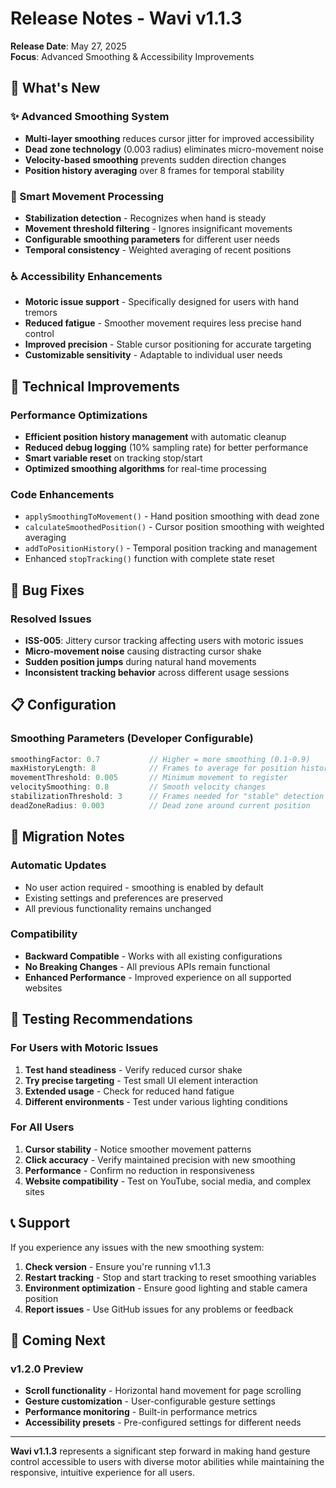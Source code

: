 # Release Notes - Wavi v1.1.3

**Release Date**: May 27, 2025  
**Focus**: Advanced Smoothing & Accessibility Improvements

## 🎯 What's New

### ✨ Advanced Smoothing System
- **Multi-layer smoothing** reduces cursor jitter for improved accessibility
- **Dead zone technology** (0.003 radius) eliminates micro-movement noise
- **Velocity-based smoothing** prevents sudden direction changes
- **Position history averaging** over 8 frames for temporal stability

### 🧠 Smart Movement Processing
- **Stabilization detection** - Recognizes when hand is steady
- **Movement threshold filtering** - Ignores insignificant movements
- **Configurable smoothing parameters** for different user needs
- **Temporal consistency** - Weighted averaging of recent positions

### ♿ Accessibility Enhancements
- **Motoric issue support** - Specifically designed for users with hand tremors
- **Reduced fatigue** - Smoother movement requires less precise hand control
- **Improved precision** - Stable cursor positioning for accurate targeting
- **Customizable sensitivity** - Adaptable to individual user needs

## 🔧 Technical Improvements

### Performance Optimizations
- **Efficient position history management** with automatic cleanup
- **Reduced debug logging** (10% sampling rate) for better performance
- **Smart variable reset** on tracking stop/start
- **Optimized smoothing algorithms** for real-time processing

### Code Enhancements
- `applySmoothingToMovement()` - Hand position smoothing with dead zone
- `calculateSmoothedPosition()` - Cursor position smoothing with weighted averaging
- `addToPositionHistory()` - Temporal position tracking and management
- Enhanced `stopTracking()` function with complete state reset

## 🐛 Bug Fixes

### Resolved Issues
- **ISS-005**: Jittery cursor tracking affecting users with motoric issues
- **Micro-movement noise** causing distracting cursor shake
- **Sudden position jumps** during natural hand movements
- **Inconsistent tracking behavior** across different usage sessions

## 📋 Configuration

### Smoothing Parameters (Developer Configurable)
```javascript
smoothingFactor: 0.7           // Higher = more smoothing (0.1-0.9)
maxHistoryLength: 8            // Frames to average for position history
movementThreshold: 0.005       // Minimum movement to register
velocitySmoothing: 0.8         // Smooth velocity changes
stabilizationThreshold: 3      // Frames needed for "stable" detection
deadZoneRadius: 0.003          // Dead zone around current position
```

## 🔄 Migration Notes

### Automatic Updates
- No user action required - smoothing is enabled by default
- Existing settings and preferences are preserved
- All previous functionality remains unchanged

### Compatibility
- **Backward Compatible** - Works with all existing configurations
- **No Breaking Changes** - All previous APIs remain functional
- **Enhanced Performance** - Improved experience on all supported websites

## 🧪 Testing Recommendations

### For Users with Motoric Issues
1. **Test hand steadiness** - Verify reduced cursor shake
2. **Try precise targeting** - Test small UI element interaction
3. **Extended usage** - Check for reduced hand fatigue
4. **Different environments** - Test under various lighting conditions

### For All Users
1. **Cursor stability** - Notice smoother movement patterns
2. **Click accuracy** - Verify maintained precision with new smoothing
3. **Performance** - Confirm no reduction in responsiveness
4. **Website compatibility** - Test on YouTube, social media, and complex sites

## 📞 Support

If you experience any issues with the new smoothing system:

1. **Check version** - Ensure you're running v1.1.3
2. **Restart tracking** - Stop and start tracking to reset smoothing variables
3. **Environment optimization** - Ensure good lighting and stable camera position
4. **Report issues** - Use GitHub issues for any problems or feedback

## 🔮 Coming Next

### v1.2.0 Preview
- **Scroll functionality** - Horizontal hand movement for page scrolling
- **Gesture customization** - User-configurable gesture settings
- **Performance monitoring** - Built-in performance metrics
- **Accessibility presets** - Pre-configured settings for different needs

---

**Wavi v1.1.3** represents a significant step forward in making hand gesture control accessible to users with diverse motor abilities while maintaining the responsive, intuitive experience for all users.
